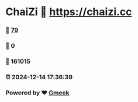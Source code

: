 # ChaiZi :link: https://chaizi.cc 
### :page_facing_up: [79](https://chaizi.cc/tag.html) 
### :speech_balloon: 0 
### :hibiscus: 161015 
### :alarm_clock: 2024-12-14 17:36:39 
### Powered by :heart: [Gmeek](https://github.com/Meekdai/Gmeek)
